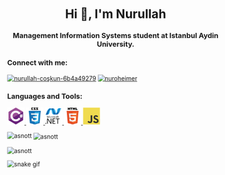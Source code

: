 <h1 align="center">Hi 👋, I'm Nurullah</h1>
<h3 align="center">Management Information Systems student at Istanbul Aydin University.</h3>

<h3 align="left">Connect with me:</h3>
<p align="left">
<a href="https://linkedin.com/in/nurullah-coşkun-6b4a49279" target="blank"><img align="center" src="https://raw.githubusercontent.com/rahuldkjain/github-profile-readme-generator/master/src/images/icons/Social/linked-in-alt.svg" alt="nurullah-coşkun-6b4a49279" height="30" width="40" /></a>
<a href="https://instagram.com/nuroheimer" target="blank"><img align="center" src="https://raw.githubusercontent.com/rahuldkjain/github-profile-readme-generator/master/src/images/icons/Social/instagram.svg" alt="nuroheimer" height="30" width="40" /></a>
</p>

<h3 align="left">Languages and Tools:</h3>
<p align="left"> <a href="https://www.w3schools.com/cs/" target="_blank" rel="noreferrer"> <img src="https://raw.githubusercontent.com/devicons/devicon/master/icons/csharp/csharp-original.svg" alt="csharp" width="40" height="40"/> </a> <a href="https://www.w3schools.com/css/" target="_blank" rel="noreferrer"> <img src="https://raw.githubusercontent.com/devicons/devicon/master/icons/css3/css3-original-wordmark.svg" alt="css3" width="40" height="40"/> </a> <a href="https://dotnet.microsoft.com/" target="_blank" rel="noreferrer"> <img src="https://raw.githubusercontent.com/devicons/devicon/master/icons/dot-net/dot-net-original-wordmark.svg" alt="dotnet" width="40" height="40"/> </a> <a href="https://www.w3.org/html/" target="_blank" rel="noreferrer"> <img src="https://raw.githubusercontent.com/devicons/devicon/master/icons/html5/html5-original-wordmark.svg" alt="html5" width="40" height="40"/> </a> <a href="https://developer.mozilla.org/en-US/docs/Web/JavaScript" target="_blank" rel="noreferrer"> <img src="https://raw.githubusercontent.com/devicons/devicon/master/icons/javascript/javascript-original.svg" alt="javascript" width="40" height="40"/> </a> </p>

<p><img align="left" src="https://github-readme-stats.vercel.app/api/top-langs?username=asnott&show_icons=true&locale=en&layout=compact" alt="asnott" /></p>

<p>&nbsp;<img align="center" src="https://github-readme-stats.vercel.app/api?username=asnott&show_icons=true&locale=en" alt="asnott" /></p>

<p><img align="center" src="https://github-readme-streak-stats.herokuapp.com/?user=asnott&" alt="asnott" /></p>



![snake gif](https://github.com/YOUR_USERNAME/YOUR_USERNAME/blob/output/github-contribution-grid-snake.gif)
